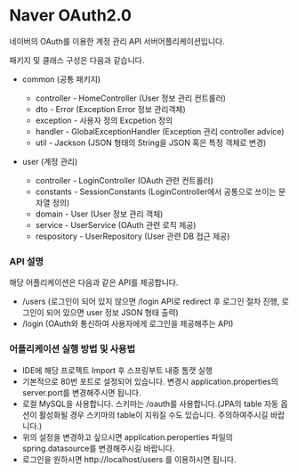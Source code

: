 Naver OAuth2.0
=============
네이버의 OAuth를 이용한 계정 관리 API 서버어플리케이션입니다.

패키지 및 클래스 구성은 다음과 같습니다.

- common (공통 패키지)
  - controller - HomeController (User 정보 관리 컨트롤러)
  - dto - Error (Exception Error 정보 관리객체)
  - exception - 사용자 정의 Excpetion 정의
  - handler - GlobalExceptionHandler (Exception 관리 controller advice)
  - util - Jackson (JSON 형태의 String을 JSON 혹은 특정 객체로 변경)

- user (계정 관리)
  - controller - LoginController (OAuth 관련 컨트롤러)
  - constants - SessionConstants (LoginController에서 공통으로 쓰이는 문자열 정의)
  - domain - User (User 정보 관리 객체)
  - service - UserService (OAuth 관련 로직 제공)
  - respository - UserRepository (User 관련 DB 접근 제공)

### API 설명
해당 어플리케이션은 다음과 같은 API를 제공합니다.
  - /users (로그인이 되어 있지 않으면 /login API로 redirect 후 로그인 절차 진행, 로그인이 되어 있으면 user 정보 JSON 형태 출력)
  - /login (OAuth와 통신하여 사용자에게 로그인을 제공해주는 API)

### 어플리케이션 실행 방법 및 사용법
  - IDE에 해당 프로젝트 Import 후 스프링부트 내중 톰캣 실행
  - 기본적으로  80번 포트로 설정되어 있습니다. 변경시 application.properties의 server.port를 변경해주시면 됩니다.
  - 로컬 MySQL을 사용합니다. 스키마는 /oauth를 사용합니다.(JPA의 table 자동 옵션이 활성화될 경우  스키마의 table이 지워질 수도 있습니다. 주의하여주시길 바랍니다.)
  - 위의 설정을 변경하고 싶으시면 application.peroperties 파일의 spring.datasource를 변경해주시길 바랍니다.
  - 로그인을 원하시면 http://localhost/users 를 이용하시면 됩니다.